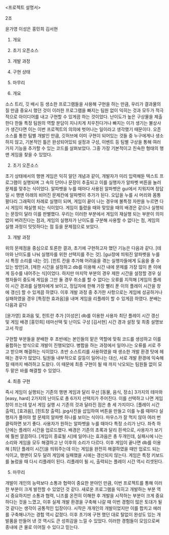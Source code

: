 <프로젝트 설명서>


2조

윤가영 이성은 홍민희 김서현



1. 개요

2. 초기 오픈소스

3. 개발 과정

4. 구현 상태

5. 마무리







1. 개요


소스 트리, 깃 배시 등 생소한 프로그램들을 사용해 구현을 하는 만큼, 우리가 결과물의 질 만큼 중요시 했던 것이 이러한 프로그램을 빠지는 팀원 없이 익히는 것과 모두가 적극적으로 아이디어를 내고 구현할 수 있게끔 하는 것이었다. 난이도가 높은 구상물을 제출한다 한들 특정 팀원의 역할 분담이 지나치게 치우친다거나 빠지는 이가 생기는 불상사가 생긴다면 이는 이번 프로젝트의 의의에 벗어나는 일이라고 생각했기 때문이다. 오픈 소스를 통한 팀별 개발인 만큼, 깃허브에 이미 구현이 되어있는 것들 중 누구에게나 생소하지 않고, 기본적인 틀은 완성되어있되 설정과 구성, 이벤트 등 팀별 구상을 통해 여러가지 기능을 추가할 수 있는 코드를 살펴보았다. 그중 가장 기본적이고 친숙한 형태의 행맨 게임을 찾을 수 있었다.




2. 초기 오픈소스


초기 상태에서의 행맨 게임은 익히 알던 개념과 같이, 개발자가 미리 입력해둔 텍스트 프로그램이 실행되며 그 속의 단어나 문장이 추출되고 이를 실행자가 알파벳 버튼을 눌러 문제를 맞추는 식이었다. 알파벳을 누를 때마다 사용된 알파벳은 gui에서 지워지며 정답일 시 행맨 아래의 비어진 문제칸에 알파벳이 추가가 된다. 오답을 누를 시 머리와 몸통 팔다리 그래픽이 차례로 실행이 되며, 게임이 끝이 나는 경우에 불특정 자판을 누르면 다시 게임이 재실행 되는 식이었다. 게임이 틀렸을 때와 맞았을 때의 배경은 같으나 실행되는 문장이 달라 이를 판별했다. 우리는 이러한 부분에서 게임의 재실행 되는 부분이 의미 없이 버려진다는 점과, 게임의 실행자가 난이도를 구분해 사용할 수 없다는 점, 게임의 실행 과정이 밋밋하다는 점 등을 문제점으로 보았다.





3. 개발 과정


위의 문제점을 중심으로 토론한 결과, 초기에 구현하고자 했던 기능은 다음과 같다. [테마와 난이도를 나눠 실행자를 위한 선택지를 주는 것]. [gui창에 띄워진 알파벳을 누를 시 특정 소리를 내는 것]. [힌트 칸을 추가해 어려움을 겪는 실행자들에게 도움을 줄 수 있는 방안]과, [제한 시간을 설정하고 db를 이용해 시간 내에 문제를 가장 많이 푼 이에게 등수를 내어주는 식]이었다. 하지만 마지막 부분의 경우 제한 시간을 설정할 경우 실행자들이 중도에 게임을 그만 둘 경우 취소를 할 수 없다는 오류를 지적해 [게임의 플레이 시간 경과를 실행자에게 보이고, 정답자에 한해 가장 빨리 푼 이의 플레이 시간을 창에 갱신] 할 수 있게끔 하였다. 이후 개발 과정 중 추가한 사항으로는 게임에 성공하거나 실패하였을 경우 [특정한 효과음]을 내며 게임을 리플레이 할 수 있게끔 하였다. 분배는 다음과 같다


[윤가영] 효과음 및, 힌트란 추가
[이성은] db를 이용한 사용자 최단 플레이 시간 갱신 및 게임 배경
[홍민희] 테마선택 및 난이도 구성
[김서현] 시간 경과 설정 및 최종 설명보고서 작성


구현할 부분들을 분배한 후 초반에는 본인들의 맡은 역할에 맞춰 코드를 생성하고 이를 융합하는 방식으로 개발이 진행되었다. 병합을 하는 과정에서 일어나는 오류를 서로 주고 받으며 해결하는 식이었다. 초반 소스트리를 사용하였을 때 생소한 개발 환경 탓에 헤매는 경우가 많았다. 팀원들 내부적으로 갈등이 일어나는 대신, 서로 개발 환경에 익숙해질 때까지 배려하고 도왔다. 이 때문에 최종 구현이 될 때 까지 낙오되는 팀원들 없이 모두 맡은 바를 해결할 수 있었다.



4. 최종 구현


즉시 게임이 실행되는 기존의 행맨 게임과 달리 우선 [동물, 음식, 장소] 3가지의 테마와 [easy, hard] 2가지의 난이도로 총 6가지 선택지가 주어진다. 이를 선택하고 나면 게임 창이 뜨는데 앞서 게임 실행 시 기존의 것과 달라진 점은 총 세 가지이다. [플레이 시간 출력], [효과음], [힌트창 출력]. jpg사진을 삽입하여 버튼을 만들고 이를 누를 때마다 실행자가 풀어야 할 문제의 알파벳 하나를 보이는 식이다. 마우스가 잘 먹지 않아 여러 번 클릭하면 보기 좋다. 사용자가 원하는 알파벳을 누를 때마다 특정 소리가 난다. 좌측 하단에는 플레이 시간을 업로드했다. 배경은 기존의 초록과 달리 흰색으로, 사용자가 보기에 훨씬 깔끔하다. [게임이 종료될 시]에 일어나는 효과음은 총 두개인데, 실패시에 나는 소리와 게임을 모두 해결하고 난 이후의 소리가 다르다. 이후 게임이 끝나면 db를 이용해 [최단 플레이 시간]을 띄워주는데 이는 게임을 완전히 해결하였을 때만 업로드 되는 식이고, 행맨이 모두 달려 게임에 실패했을 시에는 갱신되지 않는다. 게임은 특정 키보드를 눌렀을 때 다시 리플레이 된다. 리플레이 될 시, 출력되는 플레이 시간 역시 리셋된다.




5. 마무리


개발이 개인의 능력보다 소통과 협력이 중요한 분야인 만큼, 이번 프로젝트를 통해 이러한 부분이 크게 발전할 수 있었던 것 같다. 새로운 프로그램을 익히고 개발하는 부분 역시 중요하지만 소통과 협력, 니즈를 온전히 이해한 후 개발을 시작하는 부분이 크게 중요하다는 것을 느꼈고, 이후 실제 개발 환경을 구축해 나갈 때 이번 경험이 많은 토대가 될 것 같다는 생각이 공통적인 입장이다. 시작은 개개인의 개발이었지만 이를 합치고 에러를 구축해나가는 경험 역시 값졌다. 이후 초기에 구현 했던 대로 탈없이 완성도 있는 개발품을 만들어 낸 것 역시도 큰 성취감을 느낄 수 있었다. 이러한 경험들이 모임으로써 종내에 큰 물로 이어질 수 있다고 믿는다.
